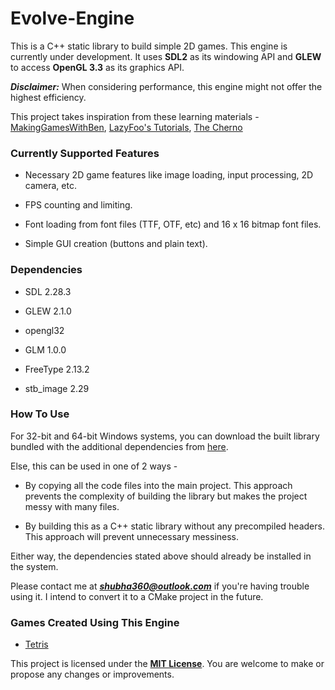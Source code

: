 # Evolve-Engine

This is a C++ static library to build simple 2D games. This engine is currently under development. It uses **SDL2** as its windowing API and **GLEW** to access **OpenGL 3.3** as its graphics API.

***Disclaimer:*** When considering performance, this engine might not offer the highest efficiency.

This project takes inspiration from these learning materials - [MakingGamesWithBen](https://www.youtube.com/@makinggameswithben/featured), [LazyFoo's Tutorials](https://lazyfoo.net/), [The Cherno](https://www.youtube.com/@TheCherno)

### Currently Supported Features

- Necessary 2D game features like image loading, input processing, 2D camera, etc.

- FPS counting and limiting.

- Font loading from font files (TTF, OTF, etc) and 16 x 16 bitmap font files.

- Simple GUI creation (buttons and plain text).

### Dependencies

- SDL 2.28.3

- GLEW 2.1.0

- opengl32

- GLM 1.0.0

- FreeType 2.13.2

- stb_image 2.29

### How To Use

For 32-bit and 64-bit Windows systems, you can download the built library bundled with the additional dependencies from [here](https://github.com/shubha360/Evolve-Engine/releases).

Else, this can be used in one of 2 ways - 

- By copying all the code files into the main project. This approach prevents the complexity of building the library but makes the project messy with many files.

- By building this as a C++ static library without any precompiled headers. This approach will prevent unnecessary messiness.

Either way, the dependencies stated above should already be installed in the system.

Please contact me at ***shubha360@outlook.com*** if you're having trouble using it. I intend to convert it to a CMake project in the future.

### Games Created Using This Engine

- [Tetris](https://github.com/shubha360/Tetris_Recreated)

This project is licensed under the **[MIT License](LICENSE)**. You are welcome to make or propose any changes or improvements.
